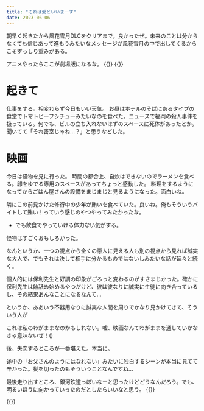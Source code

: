 ```yaml
---
title: "それは愛といいまーす"
date: 2023-06-06
---
```


朝早く起きたから風花雪月DLCをクリアまで。良かったぜ。未来のことは分からなくても信じあって進もうみたいなメッセージが風花雪月の中で出してくるからこそずっしり重みがある。

アニメやったらここが劇場版になるな。
{{<tweet user="dango_bot" id="1665856634260967424">}}
{{<tweet user="dango_bot" id="1665857279319748612">}}
# 起きて
仕事をする。相変わらず今日もいい天気。
お昼はホテルのそばにあるタイプの食堂でトマトビーフシチューみたいなのを食べた。ニュースで福岡の殺人事件を扱っている。何でも、ビルの立ち入れないはずのスペースに死体があったとか。聞いてて「それ密室じゃね...？」と思うなどした。

# 映画
今日は怪物を見に行った。
時間の都合上、自炊はできないのでラーメンを食べる。卵をゆでる専用のスペースがあってちょっと感動した。
料理をするようになってからごはん屋さんの設備をまじまじと見るようになった。面白いね。

隣にこの前見かけた修行中の少年が賄いを食べていた。良いね。俺もそういうバイトして賄い！っていう感じのやつやってみたかったな。
- でも飲食でやっていける体力ない気がする。

怪物はすごくおもしろかった。

なんというか、一つの視点から全くの悪人に見える人も別の視点から見れば誠実な大人で、でもそれは決して相手に分かるものではないしみたいな話が延々と続く。

個人的には保利先生と好調の印象がごろっと変わるのがすさまじかった。確かに保利先生は飴舐め始めるやつだけど、彼は彼なりに誠実に生徒に向き合っているし、その結果あんなことになるなんて...

というか、ああいう不器用なりに誠実な人間を周りでかなり見かけてきて、そういう人が

これは私のわがままなのかもしれない。嘘、映画なんてわがままを通していかなきゃ意味ないぜ！()

後、失恋するところが一番堪えた。本当に。

途中の「お父さんのようにはなれない」みたいに独白するシーンが本当に見てて辛かった。髪を切ったのもそういうことなんですね...

最後走り出すところ、銀河鉄道っぽいなーと思ったけどどうなんだろう。でも、明るいほうに向かっていったのだとしたらいいなと思う。
{{<tweet user="dango_bot" id="1666090089053851650">}}

{{<tweet user="dango_bot" id="1666092623885643777">}}